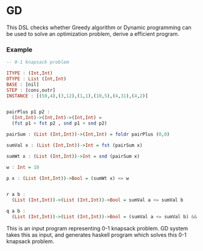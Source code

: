 # GD

This DSL checks whether Greedy algorithm or Dynamic programming can be used to solve an optimization problem, derive a efficient program.

### Example

```haskell
-- 0-1 knapsack problem

ITYPE : (Int,Int)
OTYPE : List (Int,Int)
BASE : [nil]
STEP : [cons,outr]
INSTANCE : [(50,4),(3,12),(1,1),(10,5),(4,31),(4,2)]


pairPlus p1 p2 :
  (Int,Int)->(Int,Int)->(Int,Int) =
  (fst p1 + fst p2 , snd p1 + snd p2)

pairSum : (List (Int,Int))->(Int,Int) = foldr pairPlus (0,0)

sumVal x : (List (Int,Int))->Int = fst (pairSum x)

sumWt x : (List (Int,Int))->Int = snd (pairSum x)

w : Int = 10

p x : (List (Int,Int))->Bool = (sumWt x) <= w


r a b :
  (List (Int,Int))->(List (Int,Int))->Bool = sumVal a <= sumVal b

q a b :
  (List (Int,Int))->(List (Int,Int))->Bool = (sumVal a <= sumVal b) && (sumWt a == sumWt b)

```

This is an input program representing 0-1 knapsack problem. GD system takes this as input, and generates haskell program which solves this 0-1 knapsack problem.
